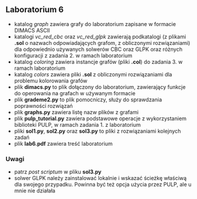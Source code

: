 ## Laboratorium 6

- katalog _graph_ zawiera grafy do laboratorium zapisane w formacie DIMACS ASCII
- katalogi *vc_red_cbc* oraz *vc_red_glpk* zawierają podkatalogi (z plikami **.sol** o nazwach odpowiadających grafom, z obliczonymi rozwiązaniami) dla odpowiednio używanych solwerów CBC oraz GLPK oraz różnych konfiguracji z zadania 2. w ramach laboratorium
- katalog _coloring_ zawiera instancje grafów (pliki **.col**) do zadania 3. w ramach laboratorium
- katalog _colors_ zawiera pliki **.sol** z obliczonymi rozwiązaniami dla problemu kolorowania grafów
- plik **dimacs.py** to plik dołączony do laboratorium, zawierający funkcje do operowania na grafach w używanym formacie
- plik **grademe2.py** to plik pomocniczy, służy do sprawdzania poprawności rozwiązań
- plik **graphs.py** zawiera listę nazw plików z grafami
- plik **pulp_tutorial.py** zawiera podstawowe operacje z wykorzystaniem biblioteki PULP, w ramach zadania 1. z laboratorium
- pliki **sol1.py**, **sol2.py** oraz **sol3.py** to pliki z rozwiązaniami kolejnych zadań
- plik **lab6.pdf** zawiera treść laboratorium

### Uwagi
- patrz _post scriptum_ w pliku **sol3.py**
- solwer GLPK należy zainstalować lokalnie i wskazać ścieżkę właściwą dla swojego przypadku. Powinna być też opcja użycia przez PULP, ale u mnie nie działała
